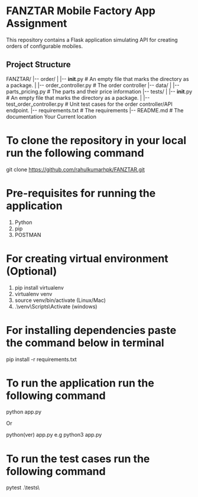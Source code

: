 # FANZTAR Mobile Factory App Assignment

This repository contains a Flask application simulating API for creating orders of configurable mobiles.

## Project Structure

FANZTAR/
|-- order/
|   |-- __init__.py                 # An empty file that marks the directory as a package.
|   |-- order_controller.py         # The order controller
|-- data/
|   |-- parts_pricing.py            # The parts and their price information
|-- tests/
|   |-- __init__.py                 # An empty file that marks the directory as a package.
|   |-- test_order_controller.py    # Unit test cases for the order controller/API endpoint.
|-- requirements.txt                # The requirements
|-- README.md                       # The documentation Your Current location


# To clone the repository in your local run the following command

git clone https://github.com/rahulkumarhpk/FANZTAR.git

# Pre-requisites for running the application

1. Python
2. pip
3. POSTMAN

# For creating virtual environment (Optional)

1. pip install virtualenv
2. virtualenv venv
3. source venv/bin/activate (Linux/Mac)
4. .\venv\Scripts\Activate (windows)

# For installing dependencies paste the command below in terminal

pip install -r requirements.txt

# To run the application run the following command

python app.py

Or

python(ver) app.py e.g python3 app.py

# To run the test cases run the following command

pytest .\tests\